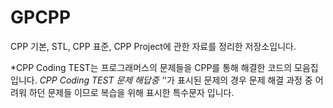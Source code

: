 # GPCPP
CPP 기본, STL,  CPP 표준, CPP Project에 관한 자료를 정리한 저장소입니다.
 
*CPP Coding TEST는 프로그래머스의 문제들을 CPP를 통해 해결한 코드의 모음집 입니다.
*CPP Coding TEST 문제 해답중 '*'가 표시된 문제의 경우 문제 해결 과정 중 어려워 하던 문제들 이므로 복습을 위해 표시한 특수문자 입니다.
